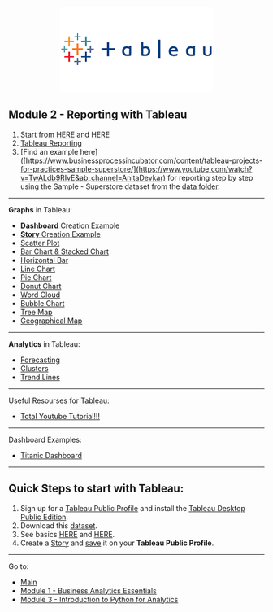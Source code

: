 
<p align="center">

<img src="https://github.com/karajimys/BusinessAnalytics/blob/main/images/tableau_logo.png" >

</p>

## Module 2 - Reporting with Tableau

1) Start from [HERE](https://help.tableau.com/current/guides/get-started-tutorial/en-us/get-started-tutorial-connect.htm) and [HERE](https://public.tableau.com/app/resources/learn)
2) [Tableau Reporting](https://data-flair.training/blogs/tableau-reporting/)
3) [Find an example here]([https://www.businessprocessincubator.com/content/tableau-projects-for-practices-sample-superstore/](https://www.youtube.com/watch?v=TwALdb9RIvE&ab_channel=AnitaDevkar) for reporting step by step using the Sample - Superstore dataset from the [data folder](https://github.com/karajimys/BusinessAnalytics/tree/main/Module%202%20-%20Reporting%20with%20Tableau/data).

------------------------------------------------------------------------------------------------------------------------
**Graphs** in Tableau:
- [**Dashboard** Creation Example](https://www.youtube.com/watch?v=_qReGTOrKTk&ab_channel=StanleyGeorgeJoseph)
- [**Story** Creation Example](https://www.youtube.com/watch?v=FgVnTwGqlfM&ab_channel=Marketing353)
- [Scatter Plot](https://www.youtube.com/watch?v=lCKZinAH6bc&ab_channel=TutorialsPoint%28India%29Ltd.)
- [Bar Chart & Stacked Chart](https://www.youtube.com/watch?v=gUSevSBvLwU&list=PLWPirh4EWFpGXTBu8ldLZGJCUeTMBpJFK&index=60&ab_channel=TutorialsPoint)
- [Horizontal Bar](https://www.youtube.com/watch?v=PHtgi9yR6mQ&ab_channel=Mr.MathExpert)
- [Line Chart](https://www.youtube.com/watch?v=XNSB3COfIZU&list=PLWPirh4EWFpGXTBu8ldLZGJCUeTMBpJFK&index=57&ab_channel=TutorialsPoint)
- [Pie Chart](https://www.youtube.com/watch?v=VwTKlCXy4RE&list=PLWPirh4EWFpGXTBu8ldLZGJCUeTMBpJFK&index=65&ab_channel=TutorialsPoint)
- [Donut Chart](https://www.youtube.com/watch?v=ZfpUzp8mBSw&ab_channel=DataEmbassy)
- [Word Cloud](https://www.youtube.com/watch?v=xFLVfkJ1AbY&ab_channel=ArtofVisualization)
- [Bubble Chart](https://www.youtube.com/watch?v=HlUBnpvhY4c&list=PLWPirh4EWFpGXTBu8ldLZGJCUeTMBpJFK&index=59&ab_channel=TutorialsPoint)
- [Tree Map](https://www.youtube.com/watch?v=aK8AXftPcPQ&list=PLWPirh4EWFpGXTBu8ldLZGJCUeTMBpJFK&index=62&ab_channel=TutorialsPoint)
- [Geographical Map](https://www.youtube.com/watch?v=X0n0s0gzcvE&list=PLWPirh4EWFpGXTBu8ldLZGJCUeTMBpJFK&index=66&ab_channel=TutorialsPoint)

------------------------------------------------------------------------------------------------------------------------
**Analytics** in Tableau:

- [Forecasting](https://community.tableau.com/s/question/0D54T00000C6V3USAV/step-by-step-forecast-in-tableau)
- [Clusters](https://www.absentdata.com/cluster-tableau/)
- [Trend Lines](https://help.tableau.com/current/pro/desktop/en-us/trendlines_add.htm)

------------------------------------------------------------------------------------------------------------------------
Useful Resourses for Tableau:

- [Total Youtube Tutorial!!!](https://www.youtube.com/watch?v=gWZtNdMko1k&list=PLWPirh4EWFpGXTBu8ldLZGJCUeTMBpJFK&index=1&ab_channel=TutorialsPoint%28India%29Ltd.)
<!--  - [The Office of Health Informatics and Analytics (OHIA): Tableau 102 User Guide](https://it.uclahealth.org/sites/g/files/oketem206/files/media/documents/Tableau102%20Training%20Guide.pdf)  -->
<!--  - [The Office of Health Informatics and Analytics (OHIA): Tableau 103 User Guide](https://it.uclahealth.org/sites/g/files/oketem206/files/media/documents/TAB103%20Training%20Guide.pdf)  -->



------------------------------------------------------------------------------------------------------------------------
Dashboard Examples:

 - [Titanic Dashboard](https://public.tableau.com/views/TitanicDashboard/TitanicbytheNumbers?:embed=y&:showVizHome=no&:display_count=y&:display_static_image=y&:bootstrapWhenNotified=true)

------------------------------------------------------------------------------------------------------------------------
<!--## Quick Steps for the Tableau Assignment:-->
## Quick Steps to start with Tableau:
1. Sign up for a [Tableau Public Profile](https://public.tableau.com/app/discover) and install the [Tableau Desktop Public Edition](https://www.tableau.com/products/public/download).
2. Download this [dataset](https://github.com/karajimys/BusinessAnalytics/blob/main/Module%202%20-%20Reporting%20with%20Tableau/data/Sample%20Superstore.xls).
3. See basics [HERE](https://help.tableau.com/current/guides/get-started-tutorial/en-us/get-started-tutorial-connect.htm) and [HERE](https://public.tableau.com/app/resources/learn).
4. Create a [Story](https://www.youtube.com/watch?v=FgVnTwGqlfM&ab_channel=Marketing353) and [save](https://www.youtube.com/watch?v=ovZJyqLaypY&ab_channel=2021TableauCourse) it on your **Tableau Public Profile**.

------------------------------------------------------------------------------------------------------------------------
Go to:
- [Main](https://github.com/karajimys/BusinessAnalytics)
- [Module 1 - Business Analytics Essentials](https://github.com/karajimys/BusinessAnalytics/tree/main/Module%201%20-%20Business%20Analytics%20Essentials)
- [Module 3 - Introduction to Python for Analytics](https://github.com/karajimys/BusinessAnalytics/tree/main/Module%203%20-%20Introduction%20to%20Python%20for%20Analytics)

